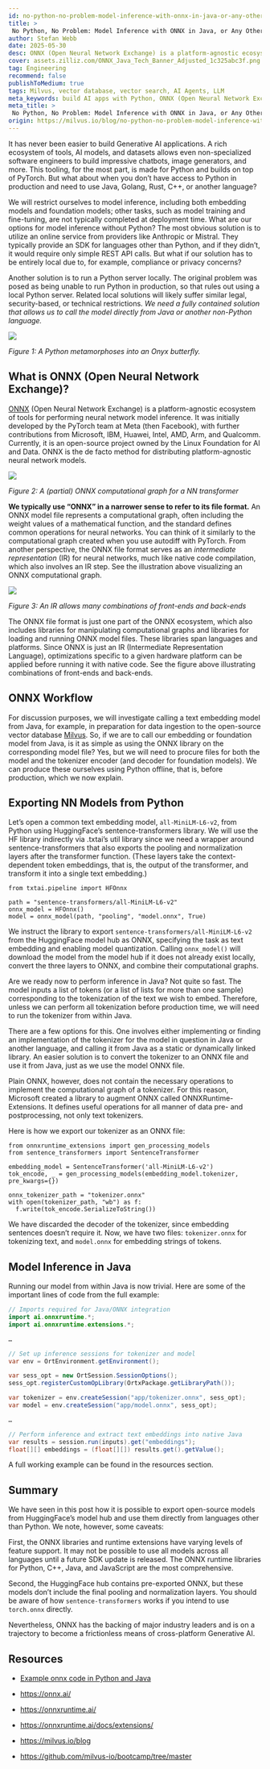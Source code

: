 ```yaml
---
id: no-python-no-problem-model-inference-with-onnx-in-java-or-any-other-language.md
title: >
 No Python, No Problem: Model Inference with ONNX in Java, or Any Other Language
author: Stefan Webb
date: 2025-05-30
desc: ONNX (Open Neural Network Exchange) is a platform-agnostic ecosystem of tools for performing neural network model inference. 
cover: assets.zilliz.com/ONNX_Java_Tech_Banner_Adjusted_1c325abc3f.png
tag: Engineering
recommend: false
publishToMedium: true
tags: Milvus, vector database, vector search, AI Agents, LLM
meta_keywords: build AI apps with Python, ONNX (Open Neural Network Exchange), Model inference, vector databases, Milvus 
meta_title: > 
 No Python, No Problem: Model Inference with ONNX in Java, or Any Other Language
origin: https://milvus.io/blog/no-python-no-problem-model-inference-with-onnx-in-java-or-any-other-language.md 
---
```


It has never been easier to build Generative AI applications. A rich ecosystem of tools, AI models, and datasets allows even non-specialized software engineers to build impressive chatbots, image generators, and more. This tooling, for the most part, is made for Python and builds on top of PyTorch. But what about when you don’t have access to Python in production and need to use Java, Golang, Rust, C++, or another language?

We will restrict ourselves to model inference, including both embedding models and foundation models; other tasks, such as model training and fine-tuning, are not typically completed at deployment time. What are our options for model inference without Python? The most obvious solution is to utilize an online service from providers like Anthropic or Mistral. They typically provide an SDK for languages other than Python, and if they didn’t, it would require only simple REST API calls. But what if our solution has to be entirely local due to, for example, compliance or privacy concerns?

Another solution is to run a Python server locally. The original problem was posed as being unable to run Python in production, so that rules out using a local Python server. Related local solutions will likely suffer similar legal, security-based, or technical restrictions. _We need a fully contained solution that allows us to call the model directly from Java or another non-Python language._

![](https://assets.zilliz.com/A_Python_metamorphoses_into_an_Onyx_butterfly_a65c340c47.png)

_Figure 1: A Python metamorphoses into an Onyx butterfly._


## What is ONNX (Open Neural Network Exchange)? 
[ONNX](https://github.com/onnx/onnx) (Open Neural Network Exchange) is a platform-agnostic ecosystem of tools for performing neural network model inference. It was initially developed by the PyTorch team at Meta (then Facebook), with further contributions from Microsoft, IBM, Huawei, Intel, AMD, Arm, and Qualcomm. Currently, it is an open-source project owned by the Linux Foundation for AI and Data. ONNX is the de facto method for distributing platform-agnostic neural network models.

![](https://assets.zilliz.com/A_partial_ONNX_computational_graph_for_a_NN_transformer_11deebefe0.png)

_Figure 2: A (partial) ONNX computational graph for a NN transformer_

**We typically use “ONNX” in a narrower sense to refer to its file format.** An ONNX model file represents a computational graph, often including the weight values of a mathematical function, and the standard defines common operations for neural networks. You can think of it similarly to the computational graph created when you use autodiff with PyTorch. From another perspective, the ONNX file format serves as an _intermediate representation_ (IR) for neural networks, much like native code compilation, which also involves an IR step. See the illustration above visualizing an ONNX computational graph.

![](https://assets.zilliz.com/An_IR_allows_many_combinations_of_front_ends_and_back_ends_a05e259849.png)

_Figure 3: An IR allows many combinations of front-ends and back-ends_

The ONNX file format is just one part of the ONNX ecosystem, which also includes libraries for manipulating computational graphs and libraries for loading and running ONNX model files. These libraries span languages and platforms. Since ONNX is just an IR (Intermediate Representation Language), optimizations specific to a given hardware platform can be applied before running it with native code. See the figure above illustrating combinations of front-ends and back-ends.


## ONNX Workflow
For discussion purposes, we will investigate calling a text embedding model from Java, for example, in preparation for data ingestion to the open-source vector database [Milvus](https://milvus.io/). So, if we are to call our embedding or foundation model from Java, is it as simple as using the ONNX library on the corresponding model file? Yes, but we will need to procure files for both the model and the tokenizer encoder (and decoder for foundation models). We can produce these ourselves using Python offline, that is, before production, which we now explain.


## Exporting NN Models from Python
Let’s open a common text embedding model, `all-MiniLM-L6-v2`, from Python using HuggingFace’s sentence-transformers library. We will use the HF library indirectly via .txtai’s util library since we need a wrapper around sentence-transformers that also exports the pooling and normalization layers after the transformer function. (These layers take the context-dependent token embeddings, that is, the output of the transformer, and transform it into a single text embedding.)

```
from txtai.pipeline import HFOnnx

path = "sentence-transformers/all-MiniLM-L6-v2"
onnx_model = HFOnnx()
model = onnx_model(path, "pooling", "model.onnx", True)
```

We instruct the library to export `sentence-transformers/all-MiniLM-L6-v2` from the HuggingFace model hub as ONNX, specifying the task as text embedding and enabling model quantization. Calling `onnx_model()` will download the model from the model hub if it does not already exist locally, convert the three layers to ONNX, and combine their computational graphs.

Are we ready now to perform inference in Java? Not quite so fast. The model inputs a list of tokens (or a list of lists for more than one sample) corresponding to the tokenization of the text we wish to embed. Therefore, unless we can perform all tokenization before production time, we will need to run the tokenizer from within Java.

There are a few options for this. One involves either implementing or finding an implementation of the tokenizer for the model in question in Java or another language, and calling it from Java as a static or dynamically linked library. An easier solution is to convert the tokenizer to an ONNX file and use it from Java, just as we use the model ONNX file.

Plain ONNX, however, does not contain the necessary operations to implement the computational graph of a tokenizer. For this reason, Microsoft created a library to augment ONNX called ONNXRuntime-Extensions. It defines useful operations for all manner of data pre- and postprocessing, not only text tokenizers.

Here is how we export our tokenizer as an ONNX file:

```
from onnxruntime_extensions import gen_processing_models
from sentence_transformers import SentenceTransformer

embedding_model = SentenceTransformer('all-MiniLM-L6-v2')
tok_encode, _ = gen_processing_models(embedding_model.tokenizer, pre_kwargs={})

onnx_tokenizer_path = "tokenizer.onnx"
with open(tokenizer_path, "wb") as f:
  f.write(tok_encode.SerializeToString())
```

We have discarded the decoder of the tokenizer, since embedding sentences doesn’t require it. Now, we have two files: `tokenizer.onnx` for tokenizing text, and `model.onnx` for embedding strings of tokens.


## Model Inference in Java
Running our model from within Java is now trivial. Here are some of the important lines of code from the full example:

```java
// Imports required for Java/ONNX integration
import ai.onnxruntime.*;
import ai.onnxruntime.extensions.*;

…

// Set up inference sessions for tokenizer and model
var env = OrtEnvironment.getEnvironment();

var sess_opt = new OrtSession.SessionOptions();
sess_opt.registerCustomOpLibrary(OrtxPackage.getLibraryPath());

var tokenizer = env.createSession("app/tokenizer.onnx", sess_opt);
var model = env.createSession("app/model.onnx", sess_opt);

…

// Perform inference and extract text embeddings into native Java
var results = session.run(inputs).get("embeddings");
float[][] embeddings = (float[][]) results.get().getValue();
```

A full working example can be found in the resources section.


## Summary 
We have seen in this post how it is possible to export open-source models from HuggingFace’s model hub and use them directly from languages other than Python. We note, however, some caveats:

First, the ONNX libraries and runtime extensions have varying levels of feature support. It may not be possible to use all models across all languages until a future SDK update is released. The ONNX runtime libraries for Python, C++, Java, and JavaScript are the most comprehensive. 

Second, the HuggingFace hub contains pre-exported ONNX, but these models don’t include the final pooling and normalization layers. You should be aware of how `sentence-transformers` works if you intend to use `torch.onnx` directly.

Nevertheless, ONNX has the backing of major industry leaders and is on a trajectory to become a frictionless means of cross-platform Generative AI.


## Resources
- [Example onnx code in Python and Java](https://github.com/milvus-io/bootcamp/tree/master/tutorials/quickstart/onnx_example)

- <https://onnx.ai/>

- <https://onnxruntime.ai/>

- <https://onnxruntime.ai/docs/extensions/>

- <https://milvus.io/blog> 

- <https://github.com/milvus-io/bootcamp/tree/master> 